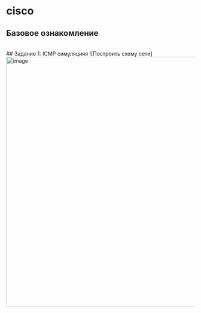 # cisco
## Базовое ознакомление
<br>
## <a id="title1">Задание 1: ICMP симуляцияя</a>
![Построить схему сети]<img width="841" height="669" alt="image" src="https://github.com/user-attachments/assets/04bbf351-8a71-4df4-9bc1-6949383814fa" />

